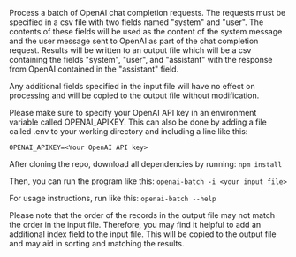 Process a batch of OpenAI chat completion requests. The requests must be specified in a csv file <infile> with
two fields named "system" and "user". The contents of these fields will be used as the content of the system
message and the user message sent to OpenAI as part of the chat completion request. Results will be written to
an output file which will be a csv containing the fields "system", "user", and "assistant" with the response from
OpenAI contained in the "assistant" field.

Any additional fields specified in the input file will have no effect on processing and will be copied to the
output file without modification.

Please make sure to specify your OpenAI API key in an environment variable called OPENAI_APIKEY.
This can also be done by adding a file called .env to your working directory and including a line like this:

`OPENAI_APIKEY=<Your OpenAI API key>`

After cloning the repo, download all dependencies by running:
`npm install`

Then, you can run the program like this:
`openai-batch -i <your input file>`

For usage instructions, run like this:
`openai-batch --help`

Please note that the order of the records in the output file may not match the order in the input file.
Therefore, you may find it helpful to add an additional index field to the input file. This will be copied
to the output file and may aid in sorting and matching the results.
